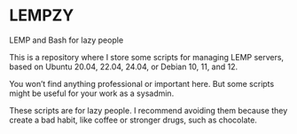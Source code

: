 # LEMPZY
LEMP and Bash for lazy people

This is a repository where I store some scripts for managing LEMP servers, based on Ubuntu 20.04, 22.04, 24.04, or Debian 10, 11, and 12.

You won’t find anything professional or important here. But some scripts might be useful for your work as a sysadmin.

These scripts are for lazy people. I recommend avoiding them because they create a bad habit, like coffee or stronger drugs, such as chocolate.
